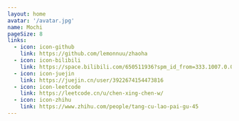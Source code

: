 ```yaml
---
layout: home
avatar: '/avatar.jpg'
name: Mochi
pageSize: 8
links:
  - icon: icon-github
    link: https://github.com/lemonnuu/zhaoha
  - icon: icon-bilibili
    link: https://space.bilibili.com/650511936?spm_id_from=333.1007.0.0
  - icon: icon-juejin
    link: https://juejin.cn/user/3922674154473816
  - icon: icon-leetcode
    link: https://leetcode.cn/u/chen-xing-chen-w/
  - icon: icon-zhihu
    link: https://www.zhihu.com/people/tang-cu-lao-pai-gu-45
---
```


<!-- <home-view></home-view> -->
